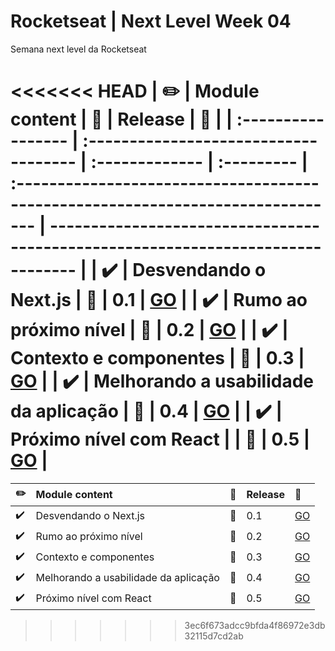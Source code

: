 # Rocketseat | Next Level Week 04

Semana next level da Rocketseat

<<<<<<< HEAD
| :pencil2:          | Module content                        | :construction: | Release    | :rocket:                                                                        |
| :----------------- | :------------------------------------ | :------------- | :--------- | :------------------------------------------------------------------------------ | ------------------------------------------------------------------------------- |
| :heavy_check_mark: | Desvendando o Next.js                 | :bookmark:     | 0.1        | [GO](https://github.com/edsonjuniornarvaes/next-level-week-04/releases/tag/0.1) |
| :heavy_check_mark: | Rumo ao próximo nível                 | :bookmark:     | 0.2        | [GO](https://github.com/edsonjuniornarvaes/next-level-week-04/releases/tag/0.2) |
| :heavy_check_mark: | Contexto e componentes                | :bookmark:     | 0.3        | [GO](https://github.com/edsonjuniornarvaes/next-level-week-04/releases/tag/0.3) |
| :heavy_check_mark: | Melhorando a usabilidade da aplicação | :bookmark:     | 0.4        | [GO](https://github.com/edsonjuniornarvaes/next-level-week-04/releases/tag/0.4) |
| :heavy_check_mark: | Próximo nível com React               |                | :bookmark: | 0.5                                                                             | [GO](https://github.com/edsonjuniornarvaes/next-level-week-04/releases/tag/0.5) |
=======
| :pencil2:          | Module content                        | :construction: | Release | :rocket:                                                                        |
| :----------------- | :------------------------------------ | :------------- | :------ | :------------------------------------------------------------------------------ |
| :heavy_check_mark: | Desvendando o Next.js                 | :bookmark:     | 0.1     | [GO](https://github.com/edsonjuniornarvaes/next-level-week-04/releases/tag/0.1)           |
| :heavy_check_mark: | Rumo ao próximo nível                 | :bookmark:     | 0.2     | [GO](https://github.com/edsonjuniornarvaes/next-level-week-04/releases/tag/0.2)           |
| :heavy_check_mark: | Contexto e componentes                | :bookmark:     | 0.3     | [GO](https://github.com/edsonjuniornarvaes/next-level-week-04/releases/tag/0.3)           |
| :heavy_check_mark: | Melhorando a usabilidade da aplicação | :bookmark:     | 0.4     | [GO](https://github.com/edsonjuniornarvaes/next-level-week-04/releases/tag/0.4)           |
| :heavy_check_mark: | Próximo nível com React               | :bookmark:     | 0.5     | [GO](https://github.com/edsonjuniornarvaes/next-level-week-04/releases/tag/0.5)          |
>>>>>>> 3ec6f673adcc9bfda4f86972e3db32115d7cd2ab
